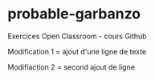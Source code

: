 # probable-garbanzo
Exercices Open Classroom - cours Github

Modification 1 =   ajout d'une ligne de texte


Modifiaction 2 = second ajout de ligne

